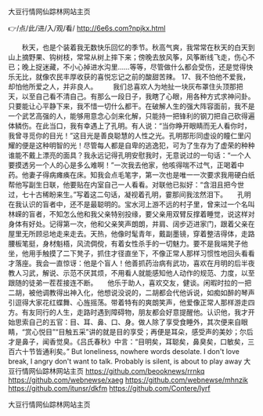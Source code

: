 
大豆行情网仙踪林网站主页




👉/点/此/进/入/观/看/ http://6e6s.com?npjkx.html




　　秋天，也是个装着我无数快乐回忆的季节。秋高气爽，我常常在秋天的白天到山上摘野果、钩树枝，常常从树上摔下来；傍晚去放风筝，风筝断线飞走，伤心不已；晚上捉迷藏，不小心掉进水沟里……等等，尽管做什么都会受伤，还是觉得快乐无比，就像农民丰厚收获的喜悦忘记之前的酸甜苦辣。
	17、我不怕他不爱我，却怕他所爱之人，并非良人。
　　我们总喜欢人为地扯一块灰布罩住头顶那把天，以至自己看不清自己。有那么一段日子，我瞎了心眼，用各种方式求神问卦。只要能让心平静下来，我不惜一切什么都干。在破解人生的强大阵容面前，我不是一个武艺高强的人，能够用意念心剑来化解，只能持一把锋利的钢刀把自己砍得遍体鳞伤。在此当口，我有幸遇上了孔明。有人说：“当你睁开眼睛而无人看你时，我曾寻觅你的目光！”这目光是善良聪慧的人性之光。孔明那形同虚设的瞳仁里闪耀的便是这种明智的光！尽管每人都是自卑的逃逸犯，可为了生存为了虚荣的种种谁能不戴上漂亮的面具？我永远记得孔明安慰我时，无意说过的一句话：“一个人要摸透另一个人的心是多么难啊！”一次我去他家，他咳得喘不过气，正喝着中药。他妻子得病瘫痪在床。知我会点毛笔字，第一次也是唯一一次要求我用硬白纸帮他写副生日联，他要贴在内室自己一人看看。对联他已拟好：“含泪且把今世过，七十古稀盼来生。”写着这二句话，凝视着孔明，霎那间我泫然泪下。　　孔明在我认识的盲者中，还不是最聪明的。宝水河上游不远的村子里，曾来过一个名叫林嵘的盲者，不知怎么他和我父亲特别投缘，要父亲用双臂反撑着睡觉，说这样对身体有好处。记得第一次，他和父亲笑声朗朗，并肩、阔步迈进家门，跟着父亲在屋里无所顾忌地走来走去。天热，他像时髦青年，戴副墨镜，穿着整洁得体，走路腰板笔挺，身材魁梧，风流倜傥，有着女性杀手的一切魅力。要不是我端凳子他坐，他用手触摸了二下凳子，抓住才径直坐下，不像正常人那样习惯性地回头看看才落座。我会一直惊讶：他是个盲人！他善抓药治病有武功，喜欢在月明的后半夜教人习武，解说、示范不厌其烦，不用看人就能感知他人动作的规范、力度，以至跟随的徒弟一茬茬接连不断。　　他乐于助人，喜欢交友，健谈。闲暇时拉的一把二胡，被他调教得出神入化，他想说没说的，二胡都会代他诉说，如痴如醉的琴声引逗得大家花红蝶舞、心旌摇荡。带着特有的爽朗笑声，他爱像正常人那样游走四方。有友同行的人生，走路时遇到障碍物，朋友都会好意提醒他。认识他，我才开始思索自己的五官：目、耳、鼻、口、身。做人除了享受食睡外，其次便来自眼睛，“赏心悦目”“目触五采”讲的就是目的享受；再便是耳朵，感受声的美妙；尔后才是鼻子，闻香觉臭。《吕氏春秋》中言：“目明矣，耳聪矣，鼻臭矣，口敏矣，三百六十节皆通利矣。”
But loneliness, nowhere words desolate.
I don't love break, I angry don't want to talk.
Probably is silent, is about to play away
大豆行情网仙踪林网站主页 https://github.com/beooknews/rrnkq
https://github.com/webnewse/xaeg
https://github.com/webnewse/mhnzik
https://github.com/itunsr/dkfm
https://github.com/Contere/lyrf





大豆行情网仙踪林网站主页
